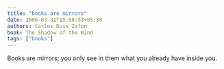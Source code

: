 ```yaml
---
title: "books are mirrors"
date: 2006-03-31T15:58:53+05:30
authors: Carlos Ruis Zafon
book: The Shadow of the Wind
tags: ["books"]
---
```

Books are mirrors; you only see in them what you already have inside you.
